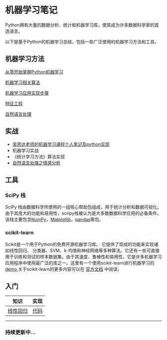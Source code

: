 # 机器学习笔记
Python拥有大量的数据分析、统计和机器学习库，使其成为许多数据科学家的首选语言。

以下是基于Python的机器学习总结，包括一些广泛使用的机器学习方法和工具。

## 机器学习方法

[从零开始掌握Python机器学习](<https://github.com/CrazyXiao/machine-learning/blob/master/notes/Python%E6%9C%BA%E5%99%A8%E5%AD%A6%E4%B9%A0.md>)

[机器学习相关算法](<https://github.com/CrazyXiao/machine-learning/blob/master/notes/机器学习相关算法.md>)

[机器学习应用实现步骤](https://github.com/CrazyXiao/machine-learning/blob/master/notes/算法应用步骤.md)

[特征工程](https://github.com/CrazyXiao/machine-learning/blob/master/notes/特征工程.md)

[自然语言处理](https://github.com/CrazyXiao/machine-learning/blob/master/notes/自然语言处理.md)

## 实战

- [吴恩达老师的机器学习课程个人笔记及python实现](https://github.com/CrazyXiao/machine-learning/tree/master/notes/AndrewNg)
- 机器学习实战
- 《统计学习方法》算法实现
- [自然语言处理之情感分析](<https://github.com/CrazyXiao/machine-learning/tree/master/code/nlp/senti_analysis>)

## 工具

### SciPy 栈

SciPy 栈由数据科学所使用的一组核心帮助包组成，用于统计分析和数据可视化。 由于其庞大的功能和易用性，scripy栈被认为是大多数数据科学应用的必备条件。该栈主要包含[NumPy](http://www.numpy.org/)，[Matplotlib](http://matplotlib.org/)，[pandas](http://pandas.pydata.org/)等包。

### scikit-learn

Scikit是一个用于Python的免费开源机器学习库。 它提供了现成的功能来实现诸如线性回归、 分类器、SVM、k-均值和神经网络等多种算法。它还有一些可直接用于训练和测试的样本数据集。由于其速度、鲁棒性和易用性，它是许多机器学习应用程序中使用最广泛的库之一。这里有一个使用scikit-learn进行机器学习的[demo](<https://github.com/CrazyXiao/machine-learning/tree/master/code/demo/iris_demo.md>),关于scikit-learn的更多内容可以在 [官方文档](http://scikit-learn.org/stable/user_guide.html) 中阅读。

## 入门

| 知识                                                    | 实现                                            |
| ------------------------------------------------------- | ----------------------------------------------- |
| [线性回归](<../blob/master/notes/AndrewNg/线性回归.md>) | [代码](<../blob/master/code/linear_regression>) |

------

### 持续更新中...


